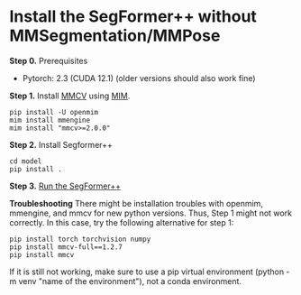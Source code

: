 # Install the SegFormer++ without MMSegmentation/MMPose

**Step 0.** Prerequisites

- Pytorch: 2.3 (CUDA 12.1) (older versions should also work fine)

**Step 1.** Install [MMCV](https://github.com/open-mmlab/mmcv) using [MIM](https://github.com/open-mmlab/mim).

```shell
pip install -U openmim
mim install mmengine
mim install "mmcv>=2.0.0"
```

**Step 2.** Install Segformer++

```shell
cd model
pip install .
```

**Step 3.** [Run the SegFormer++](../run/run_mmeng.md)



**Troubleshooting**
There might be installation troubles with openmim, mmengine, and mmcv for new python versions. Thus, Step 1 might not work correctly. 
In this case, try the following alternative for step 1:
```shell
pip install torch torchvision numpy
pip install mmcv-full==1.2.7
pip install mmcv
```
If it is still not working, make sure to use a pip virtual environment (python -m venv "name of the environment"), not a conda environment.
